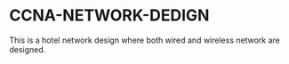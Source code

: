 # CCNA-NETWORK-DEDIGN
This is a hotel network design where both wired and wireless network are designed.
